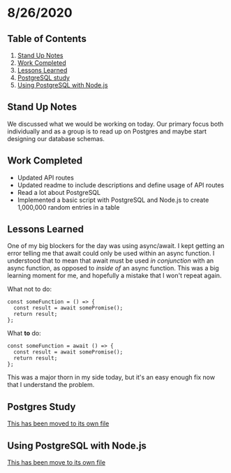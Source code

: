 # 8/26/2020

## Table of Contents

1. [Stand Up Notes](#stand-up-notes)
2. [Work Completed](#work-completed)
3. [Lessons Learned](#lessons-learned)
3. [PostgreSQL study](#postgres-study)
4. [Using PostgreSQL with Node.js](#using-postgresql-with-nodejs)

## Stand Up Notes

We discussed what we would be working on today. Our primary focus both individually and as a group is to read up on Postgres and maybe start designing our database schemas.

## Work Completed

- Updated API routes
- Updated readme to include descriptions and define usage of API routes
- Read a lot about PostgreSQL
- Implemented a basic script with PostgreSQL and Node.js to create 1,000,000 random entries in a table

## Lessons Learned

One of my big blockers for the day was using async/await. I kept getting an error telling me that await could only be used within an async function. I understood that to mean that await must be used *in conjunction* with an async function, as opposed to *inside of* an async function. This was a big learning moment for me, and hopefully a mistake that I won't repeat again.

What not to do:

```
const someFunction = () => {
  const result = await somePromise();
  return result;
};
```

What **to** do:

```
const someFunction = await () => {
  const result = await somePromise();
  return result;
};
```

This was a major thorn in my side today, but it's an easy enough fix now that I understand the problem.

## Postgres Study

[This has been moved to its own file](https://github.com/Jack-Of-All-Functions/michael-engineering-journal/blob/master/PostgreSQL-Study.md)

## Using PostgreSQL with Node.js

[This has been move to its own file](https://github.com/Jack-Of-All-Functions/michael-engineering-journal/blob/master/Using-Postgres-With-Node.md)
